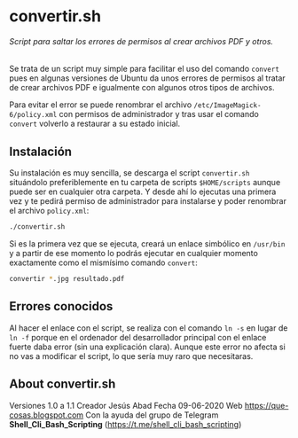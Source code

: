 # convertir.sh

###### Script para saltar los errores de permisos al crear archivos PDF y otros.

Se trata de un script muy simple para facilitar el uso del comando `convert` pues en algunas versiones de Ubuntu da unos errores de permisos al tratar de crear archivos PDF e igualmente con algunos otros tipos de archivos.

Para evitar el error se puede renombrar el archivo `/etc/ImageMagick-6/policy.xml` con permisos de administrador y tras usar el comando `convert` volverlo a restaurar a su estado inicial.

## Instalación

Su instalación es muy sencilla, se descarga el script `convertir.sh` situándolo preferiblemente en tu carpeta de scripts `$HOME/scripts` aunque puede ser en cualquier otra carpeta. Y desde ahí lo ejecutas una primera vez y te pedirá permiso de administrador para instalarse y poder renombrar el archivo `policy.xml`:

```bash
./convertir.sh
```

Si es la primera vez que se ejecuta, creará un enlace simbólico en `/usr/bin` y a partir de ese momento lo podrás ejecutar en cualquier momento exactamente como el mismísimo comando `convert`:

```bash
convertir *.jpg resultado.pdf
```

## Errores conocidos

Al hacer el enlace con el script, se realiza con el comando `ln -s` en lugar de `ln -f` porque en el ordenador del desarrollador principal con el enlace fuerte daba error (sin una explicación clara). Aunque este error no afecta si no vas a modificar el script, lo que sería muy raro que necesitaras.

## About convertir.sh

Versiones 1.0 a 1.1
Creador Jesús Abad
Fecha 09-06-2020
Web https://que-cosas.blogspot.com
Con la ayuda del grupo de Telegram **Shell_Cli_Bash_Scripting** (https://t.me/shell_cli_bash_scripting)
